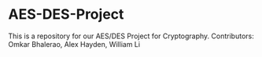 # AES-DES-Project
This is a repository for our AES/DES Project for Cryptography.
Contributors: Omkar Bhalerao, Alex Hayden, William Li

